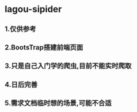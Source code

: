 # lagou-sipider
## 1.仅供参考
## 2.BootsTrap搭建前端页面
## 3.只是自己入门学的爬虫,目前不能实时爬取
## 4.日后完善
## 5.需求文档临时想的场景,可能不合适
